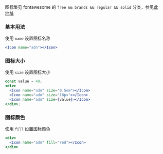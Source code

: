 图标集见 fontawesome 的 `free && brands && regular && solid` 分类，参见[此地址](https://fontawesome.com/icons?d=gallery&s=brands,regular,solid&m=free)

### 基本用法

使用 `name` 设置图标名称

```jsx
<Icon name="adn"></Icon>
```

### 图标大小

使用 `size` 设置图标大小

```jsx
const value = 40;
<div>
  <Icon name="adn" size="0.5em"></Icon>
  <Icon name="adn" size="18px"></Icon>
  <Icon name="adn" size={value}></Icon>
</div>;
```

### 图标颜色

使用 `fill` 设置图标颜色

```jsx
<div>
  <Icon name="adn" fill="red"></Icon>
</div>
```
